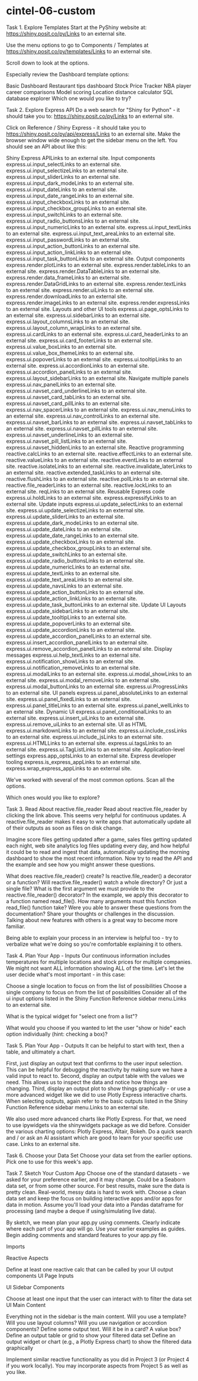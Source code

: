 # cintel-06-custom
Task 1. Explore Templates
Start at the PyShiny website at: https://shiny.posit.co/py/Links to an external site.

Use the menu options to go to Components / Templates at https://shiny.posit.co/py/templates/Links to an external site.

Scroll down to look at the options. 

Especially review the Dashboard template options:

Basic Dashboard
Restaurant tips dashboard
Stock Price Tracker
NBA player career comparisons
Model scoring
Location distance calculator
SQL database explorer
Which one would you like to try? 

Task 2. Explore Express API
Do a web search for "Shiny for Python" - it should take you to: https://shiny.posit.co/py/Links to an external site.

Click on Reference  / Shiny Express  - it should take you to https://shiny.posit.co/py/api/express/Links to an external site.
Make the browser window wide enough to get the sidebar menu on the left.
You should see an API about like this: 

Shiny Express APILinks to an external site.
Input components
express.ui.input_selectLinks to an external site.
express.ui.input_selectizeLinks to an external site.
express.ui.input_sliderLinks to an external site.
express.ui.input_dark_modeLinks to an external site.
express.ui.input_dateLinks to an external site.
express.ui.input_date_rangeLinks to an external site.
express.ui.input_checkboxLinks to an external site.
express.ui.input_checkbox_groupLinks to an external site.
express.ui.input_switchLinks to an external site.
express.ui.input_radio_buttonsLinks to an external site.
express.ui.input_numericLinks to an external site.
express.ui.input_textLinks to an external site.
express.ui.input_text_areaLinks to an external site.
express.ui.input_passwordLinks to an external site.
express.ui.input_action_buttonLinks to an external site.
express.ui.input_action_linkLinks to an external site.
express.ui.input_task_buttonLinks to an external site.
Output components
express.render.plotLinks to an external site.
express.render.tableLinks to an external site.
express.render.DataTableLinks to an external site.
express.render.data_frameLinks to an external site.
express.render.DataGridLinks to an external site.
express.render.textLinks to an external site.
express.render.uiLinks to an external site.
express.render.downloadLinks to an external site.
express.render.imageLinks to an external site.
express.render.expressLinks to an external site.
Layouts and other UI tools
express.ui.page_optsLinks to an external site.
express.ui.sidebarLinks to an external site.
express.ui.layout_columnsLinks to an external site.
express.ui.layout_column_wrapLinks to an external site.
express.ui.cardLinks to an external site.
express.ui.card_headerLinks to an external site.
express.ui.card_footerLinks to an external site.
express.ui.value_boxLinks to an external site.
express.ui.value_box_themeLinks to an external site.
express.ui.popoverLinks to an external site.
express.ui.tooltipLinks to an external site.
express.ui.accordionLinks to an external site.
express.ui.accordion_panelLinks to an external site.
express.ui.layout_sidebarLinks to an external site.
Navigate multiple panels
express.ui.nav_panelLinks to an external site.
express.ui.navset_card_underlineLinks to an external site.
express.ui.navset_card_tabLinks to an external site.
express.ui.navset_card_pillLinks to an external site.
express.ui.nav_spacerLinks to an external site.
express.ui.nav_menuLinks to an external site.
express.ui.nav_controlLinks to an external site.
express.ui.navset_barLinks to an external site.
express.ui.navset_tabLinks to an external site.
express.ui.navset_pillLinks to an external site.
express.ui.navset_underlineLinks to an external site.
express.ui.navset_pill_listLinks to an external site.
express.ui.navset_hiddenLinks to an external site.
Reactive programming
reactive.calcLinks to an external site.
reactive.effectLinks to an external site.
reactive.valueLinks to an external site.
reactive.eventLinks to an external site.
reactive.isolateLinks to an external site.
reactive.invalidate_laterLinks to an external site.
reactive.extended_taskLinks to an external site.
reactive.flushLinks to an external site.
reactive.pollLinks to an external site.
reactive.file_readerLinks to an external site.
reactive.lockLinks to an external site.
reqLinks to an external site.
Reusable Express code
express.ui.holdLinks to an external site.
express.expressifyLinks to an external site.
Update inputs
express.ui.update_selectLinks to an external site.
express.ui.update_selectizeLinks to an external site.
express.ui.update_sliderLinks to an external site.
express.ui.update_dark_modeLinks to an external site.
express.ui.update_dateLinks to an external site.
express.ui.update_date_rangeLinks to an external site.
express.ui.update_checkboxLinks to an external site.
express.ui.update_checkbox_groupLinks to an external site.
express.ui.update_switchLinks to an external site.
express.ui.update_radio_buttonsLinks to an external site.
express.ui.update_numericLinks to an external site.
express.ui.update_textLinks to an external site.
express.ui.update_text_areaLinks to an external site.
express.ui.update_navsLinks to an external site.
express.ui.update_action_buttonLinks to an external site.
express.ui.update_action_linkLinks to an external site.
express.ui.update_task_buttonLinks to an external site.
Update UI Layouts
express.ui.update_sidebarLinks to an external site.
express.ui.update_tooltipLinks to an external site.
express.ui.update_popoverLinks to an external site.
express.ui.update_accordionLinks to an external site.
express.ui.update_accordion_panelLinks to an external site.
express.ui.insert_accordion_panelLinks to an external site.
express.ui.remove_accordion_panelLinks to an external site.
Display messages
express.ui.help_textLinks to an external site.
express.ui.notification_showLinks to an external site.
express.ui.notification_removeLinks to an external site.
express.ui.modalLinks to an external site.
express.ui.modal_showLinks to an external site.
express.ui.modal_removeLinks to an external site.
express.ui.modal_buttonLinks to an external site.
express.ui.ProgressLinks to an external site.
UI panels
express.ui.panel_absoluteLinks to an external site.
express.ui.panel_fixedLinks to an external site.
express.ui.panel_titleLinks to an external site.
express.ui.panel_wellLinks to an external site.
Dynamic UI
express.ui.panel_conditionalLinks to an external site.
express.ui.insert_uiLinks to an external site.
express.ui.remove_uiLinks to an external site.
UI as HTML
express.ui.markdownLinks to an external site.
express.ui.include_cssLinks to an external site.
express.ui.include_jsLinks to an external site.
express.ui.HTMLLinks to an external site.
express.ui.tagsLinks to an external site.
express.ui.TagListLinks to an external site.
Application-level settings
express.app_optsLinks to an external site.
Express developer tooling
express.is_express_appLinks to an external site.
express.wrap_express_appLinks to an external site.
 

We've worked with several of the most common options. Scan all the options. 

Which ones would you like to explore? 

Task 3.  Read About reactive.file_reader
Read about reactive.file_reader by clicking the link above.  This seems very helpful for continuous updates. A reactive.file_reader makes it easy to write apps that automatically update all of their outputs as soon as files on disk change.

Imagine score files getting updated after a game, sales files getting updated each night, web site analytics log files updating every day, and how helpful it could be to read and ingest that data, automatically updating the morning dashboard to show the most recent information. Now try to read the API and the example and see how you might answer these questions. 

What does reactive.file_reader() create?
Is reactive.file_reader() a decorator or a function?
Will reactive.file_reader() watch a whole directory? Or just a single file?
What is the first argument we must provide to the reactive.file_reader() decorator? 
In the example, we apply this decorator to a function named read_file().  How many arguments must this function read_file() function take?
Were you able to answer these questions from the documentation? Share your thoughts or challenges in the discussion. Talking about new features with others is a great way to become more familiar. 

Being able to explain your process in an interview is helpful too - try to verbalize what we're doing so you're comfortable explaining it to others.

Task 4. Plan Your App - Inputs
Our continuous information includes temperatures for multiple locations and stock prices for multiple companies. We might not want ALL information showing ALL of the time. Let's let the user decide what's most important - in this case:

Choose a single location to focus on from the list of possibilities
Choose a single company to focus on from the list of possibilities
Consider all of the ui input options listed in the Shiny Function Reference sidebar menu.Links to an external site.

What is the typical widget for "select one from a list"? 

What would you choose if you wanted to let the user "show or hide" each option individually (hint: checking a box)?

 

Task 5. Plan Your App - Outputs
It can be helpful to start with text, then a table, and ultimately a chart.  

First, just display an output text that confirms to the user input selection. This can be helpful for debugging the reactivity by making sure we have a valid input to react to.
Second, display an output table with the values we need. This allows us to inspect the data and notice how things are changing. 
Third, display an output plot to show things graphically - or use a more advanced widget like we did to use Plotly Express interactive charts. 
When selecting outputs, again refer to the basic outputs listed in the Shiny Function Reference sidebar menu.Links to an external site.

We also used more advanced charts like Plotly Express. For that, we need to use ipywidgets via the shinywidgets package as we did before.  Consider the various charting options: Plotly Express, Altair, Bokeh. Do a quick search and / or ask an AI assistant which are good to learn for your specific use case. Links to an external site.

Task 6. Choose your Data Set
Choose your data set from the earlier options. Pick one to use for this week's app.

Task 7. Sketch Your Custom App
Choose one of the standard datasets - we asked for your preference earlier, and it may change. Could be a Seaborn data set, or from some other source. For best results, make sure the data is pretty clean. Real-world, messy data is hard to work with. Choose a clean data set and keep the focus on building interactive apps and/or apps for data in motion. Assume you'll load your data into a Pandas dataframe for processing (and maybe a deque if using/simulating live data). 

By sketch, we mean plan your app.py using comments. Clearly indicate where each part of your app will go. Use your earlier examples as guides. Begin adding comments and standard features to your app.py file. 

Imports

Reactive Aspects 

Define at least one reactive calc that can be called by your UI output components
UI Page Inputs

UI Sidebar Components

Choose at least one input that the user can interact with to filter the data set
UI Main Content

Everything not in the sidebar is the main content.
Will you use a template?
Will you use layout columns?
Will you use navigation or accordion components?
Define some output text. Will it be in a card? A value box? 
Define an output table or grid to show your filtered data set
Define an  output widget or chart (e.g., a Plotly Express chart) to show the filtered data graphically
 

Implement similar reactive functionality as you did in Project 3 (or Project 4 if you work locally). You may incorporate aspects from Project 5 as well as you like. 
